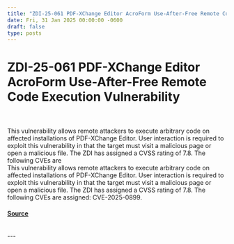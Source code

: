 ```yaml
---
title: "ZDI-25-061 PDF-XChange Editor AcroForm Use-After-Free Remote Code Execution Vulnerability"
date: Fri, 31 Jan 2025 00:00:00 -0600
draft: false
type: posts
---
```

# ZDI-25-061 PDF-XChange Editor AcroForm Use-After-Free Remote Code Execution Vulnerability

<br/>

<br/>
This vulnerability allows remote attackers to execute arbitrary code on affected installations of PDF-XChange Editor. User interaction is required to exploit this vulnerability in that the target must visit a malicious page or open a malicious file. The ZDI has assigned a CVSS rating of 7.8. The following CVEs are
<br/>
This vulnerability allows remote attackers to execute arbitrary code on affected installations of PDF-XChange Editor. User interaction is required to exploit this vulnerability in that the target must visit a malicious page or open a malicious file. The ZDI has assigned a CVSS rating of 7.8. The following CVEs are assigned: CVE-2025-0899.

#### [Source](http://www.zerodayinitiative.com/advisories/ZDI-25-061/)

<br/>
---
